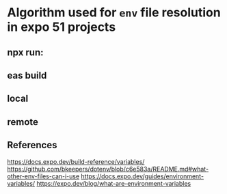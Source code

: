 # Algorithm used for `env` file resolution in expo 51 projects

## npx run:<platform>


## eas build 

## local

## remote

## References

https://docs.expo.dev/build-reference/variables/
https://github.com/bkeepers/dotenv/blob/c6e583a/README.md#what-other-env-files-can-i-use
https://docs.expo.dev/guides/environment-variables/
https://expo.dev/blog/what-are-environment-variables